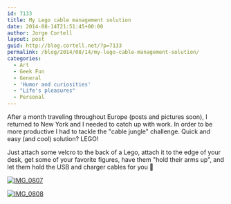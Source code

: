 ```yaml
---
id: 7133
title: My Lego cable management solution
date: 2014-08-14T21:51:45+00:00
author: Jorge Cortell
layout: post
guid: http://blog.cortell.net/?p=7133
permalink: /blog/2014/08/14/my-lego-cable-management-solution/
categories:
  - Art
  - Geek Fun
  - General
  - 'Humor and curiosities'
  - "Life's pleasures"
  - Personal
---
```

After a month traveling throughout Europe (posts and pictures soon), I returned to New York and I needed to catch up with work. In order to be more productive I had to tackle the "cable jungle" challenge. Quick and easy (and cool) solution? LEGO!

Just attach some velcro to the back of a Lego, attach it to the edge of your desk, get some of your favorite figures, have them "hold their arms up", and let them hold the USB and charger cables for you 🙂

[<img class="aligncenter" src="https://farm6.staticflickr.com/5561/14910205755_f0f06d1927_m.jpg" alt="IMG_0807" />](https://www.flickr.com/photos/jcortell/14910205755)

[<img class="aligncenter" src="https://farm4.staticflickr.com/3882/14907138921_6c80c97fb9_m.jpg" alt="IMG_0808" />](https://www.flickr.com/photos/jcortell/14907138921)
